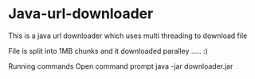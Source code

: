 Java-url-downloader
===================
This is a java url downloader which uses multi threading to download file

File is split into 1MB chunks and it downloaded paralley ..... :)

Running commands
Open command prompt
java -jar downloader.jar
